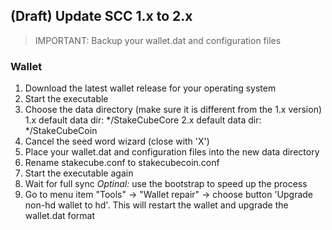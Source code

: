 ﻿## (Draft) Update SCC 1.x to 2.x

> IMPORTANT: Backup your wallet.dat and configuration files

### Wallet

1. Download the latest wallet release for your operating system
2. Start the executable
3. Choose the data directory (make sure it is different from the 1.x version)
1.x default data dir: */StakeCubeCore
2.x default data dir: */StakeCubeCoin
4. Cancel the seed word wizard (close with 'X')
5. Place your wallet.dat and configuration files into the new data directory
6. Rename stakecube.conf to stakecubecoin.conf
7. Start the executable again 
8. Wait for full sync
*Optinal:* use the bootstrap to speed up the process
9. Go to menu item "Tools" -> "Wallet repair" -> choose button 'Upgrade non-hd wallet to hd'. This will restart the wallet and upgrade the wallet.dat format 
